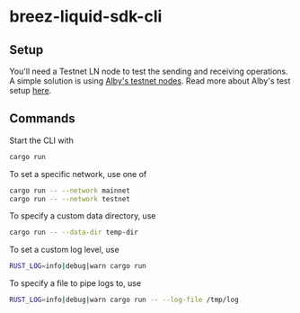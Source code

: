 # breez-liquid-sdk-cli

## Setup

You'll need a Testnet LN node to test the sending and receiving operations. A simple solution is using [Alby's testnet nodes](https://thunderhub.regtest.getalby.com). Read more about Alby's test setup [here](https://github.com/getAlby/lightning-browser-extension/wiki/Test-setup).

## Commands

Start the CLI with

```bash
cargo run
```

To set a specific network, use one of

```bash
cargo run -- --network mainnet
cargo run -- --network testnet
```

To specify a custom data directory, use

```bash
cargo run -- --data-dir temp-dir
```

To set a custom log level, use

```bash
RUST_LOG=info|debug|warn cargo run
```

To specify a file to pipe logs to, use
```bash
RUST_LOG=info|debug|warn cargo run -- --log-file /tmp/log
```
